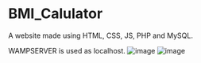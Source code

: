 # BMI_Calulator
A website made using HTML, CSS, JS, PHP and MySQL.

WAMPSERVER is used as localhost.
![image](https://user-images.githubusercontent.com/79055929/206759260-93d7d1cf-9579-4204-a739-b8abae0d7128.png)
![image](https://user-images.githubusercontent.com/79055929/206759354-0479849b-0040-4d62-9934-6ebccc03c7e4.png)
